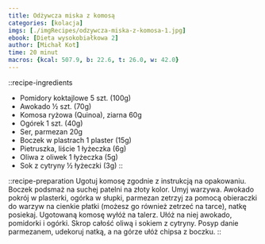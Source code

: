 ```yaml
---
title: Odżywcza miska z komosą
categories: [kolacja]
imgs: [./imgRecipes/odzywcza-miska-z-komosa-1.jpg]
ebook: [Dieta wysokobiałkowa 2]
author: [Michał Kot]
time: 20 minut
macros: {kcal: 507.9, b: 22.6, t: 26.0, w: 42.0}
---
```


::recipe-ingredients
- Pomidory koktajlowe 5 szt. (100g)
- Awokado ½ szt. (70g)
- Komosa ryżowa (Quinoa), ziarna 60g
- Ogórek 1 szt. (40g)
- Ser, parmezan 20g
- Boczek w plastrach 1 plaster (15g)
- Pietruszka, liście 1 łyżeczka (6g)
- Oliwa z oliwek 1 łyżeczka (5g)
- Sok z cytryny ½ łyżeczki (3g)
::

::recipe-preparation
Ugotuj komosę zgodnie z instrukcją na opakowaniu.
Boczek podsmaż na suchej patelni na złoty kolor. Umyj warzywa. Awokado pokrój w plasterki, ogórka w słupki, parmezan zetrzyj za pomocą obieraczki do warzyw na cienkie płatki (możesz go również zetrzeć na tarce), natkę posiekaj.
Ugotowaną komosę wyłóż na talerz. Ułóż na niej awokado, pomidorki i ogórki. Skrop całość oliwą i sokiem z cytryny.
Posyp danie parmezanem, udekoruj natką, a na górze ułóż chipsa z boczku.
::